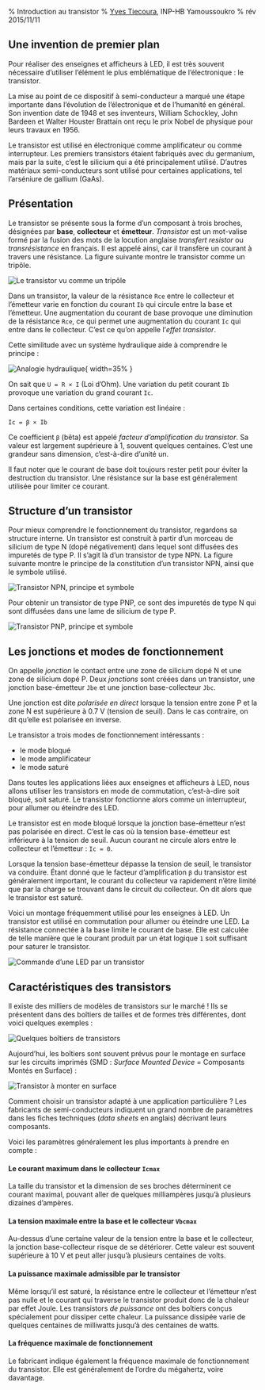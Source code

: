 % Introduction au transistor
% [Yves Tiecoura](mailto:tiecouray@yahoo.fr), INP-HB Yamoussoukro
% rév 2015/11/11


## Une invention de premier plan ##

Pour réaliser des enseignes et afficheurs à LED, il est très souvent nécessaire d’utiliser l’élément le plus emblématique de l’électronique : le transistor.

La mise au point de ce dispositif à semi-conducteur a marqué une étape importante dans l’évolution de l’électronique et de l’humanité en général. Son invention date de 1948 et ses inventeurs, William Schockley, John Bardeen et Walter Houster Brattain ont reçu le prix Nobel de physique pour leurs travaux en 1956.

Le transistor est utilisé en électronique comme amplificateur ou comme interrupteur. Les premiers transistors étaient fabriqués avec du germanium, mais par la suite, c’est le silicium qui a été principalement utilisé. D’autres matériaux semi-conducteurs sont utilisé pour certaines applications, tel l’arséniure de gallium (GaAs).


## Présentation ##

Le transistor se présente sous la forme d’un composant à trois broches, désignées par __base__, __collecteur__ et __émetteur__. *Transistor* est un mot-valise formé par la fusion des mots de la locution anglaise *transfert resistor* ou *transrésistance* en français. Il est appelé ainsi, car il transfère un courant à travers une résistance. La figure suivante montre le transistor comme un tripôle.

![Le transistor vu comme un tripôle](images/transistor-tripol-150dpi.png "Le transistor vu comme un tripôle")

Dans un transistor, la valeur de la résistance `Rce` entre le collecteur et l’émetteur varie en fonction du courant `Ib` qui circule entre la base et l’émetteur. Une augmentation du courant de base provoque une diminution de la résistance `Rce`, ce qui permet une augmentation du courant `Ic` qui entre dans le collecteur. C’est ce qu’on appelle l’*effet transistor*.

Cette similitude avec un système hydraulique aide à comprendre le principe :

![Analogie hydraulique](images/transistor-robinet-150dpi.png "Analogie hydraulique"){ width=35% }

On sait que `U = R × I` (Loi d’Ohm). Une variation du petit courant `Ib` provoque une variation du grand courant `Ic`.

Dans certaines conditions, cette variation est linéaire :

`Ic = β × Ib`

Ce coefficient `β` (bêta) est appelé *facteur d’amplification du transistor*. Sa valeur est largement supérieure à 1, souvent quelques centaines. C’est une grandeur sans dimension, c’est-à-dire d’unité un. <!-- voir http://www.bipm.org/fr/publications/si-brochure/section2-2-3.html -->

Il faut noter que le courant de base doit toujours rester petit pour éviter la destruction du transistor. Une résistance sur la base est généralement utilisée pour limiter ce courant.


## Structure d’un transistor ##

Pour mieux comprendre le fonctionnement du transistor, regardons sa structure interne. Un transistor est construit à partir d’un morceau de silicium de type N (dopé négativement) dans lequel sont diffusées des impuretés de type P. Il s’agit là d’un transistor de type NPN. La figure suivante montre le principe de la constitution d’un transistor NPN, ainsi que le symbole utilisé.

![Transistor NPN, principe et symbole](images/transistor-npn-80dpi.png "Transistor NPN, principe et symbole")

Pour obtenir un transistor de type PNP, ce sont des impuretés de type N qui sont diffusées dans une lame de silicium de type P.

![Transistor PNP, principe et symbole](images/transistor-pnp-80dpi.png "Transistor PNP, principe et symbole")


## Les jonctions et modes de fonctionnement ##

On appelle *jonction* le contact entre une zone de silicium dopé N et une zone de silicium dopé P. Deux *jonctions* sont créées dans un transistor, une jonction base-émetteur `Jbe` et une jonction base-collecteur `Jbc`.

Une jonction est dite *polarisée en direct* lorsque la tension entre zone P et la zone N est supérieure à 0.7 V (tension de seuil). Dans le cas contraire, on dit qu’elle est polarisée en inverse.

Le transistor a trois modes de fonctionnement intéressants :

* le mode bloqué
* le mode amplificateur
* le mode saturé

Dans toutes les applications liées aux enseignes et afficheurs à LED, nous allons utiliser les transistors en mode de commutation, c’est-à-dire soit bloqué, soit saturé. Le transistor fonctionne alors comme un interrupteur, pour allumer ou éteindre des LED.

Le transistor est en mode bloqué lorsque la jonction base-émetteur n’est pas polarisée en direct. C’est le cas où la tension base-émetteur est inférieure à la tension de seuil. Aucun courant ne circule alors entre le collecteur et l’émetteur : `Ic = 0`.

Lorsque la tension base-émetteur dépasse la tension de seuil, le transistor va conduire. Étant donné que le facteur d’amplification `β` du transistor est généralement important, le courant du collecteur va rapidement n’être limité que par la charge se trouvant dans le circuit du collecteur. On dit alors que le transistor est saturé.

Voici un montage fréquemment utilisé pour les enseignes à LED. Un transistor est utilisé en commutation pour allumer ou éteindre une LED. La résistance connectée à la base limite le courant de base. Elle est calculée de telle manière que le courant produit par un état logique `1` soit suffisant pour saturer le transistor.

![Commande d’une LED par un transistor](images/transistor-res-led-50dpi.png "Commande d’une LED par un transistor")


## Caractéristiques des transistors ##

Il existe des milliers de modèles de transistors sur le marché ! Ils se présentent dans des boîtiers de tailles et de formes très différentes, dont voici quelques exemples :

![Quelques boîtiers de transistors](images/1024px-Transistors-white.jpg "Quelques boîtiers de transistors")

Aujourd’hui, les boîtiers sont souvent prévus pour le montage en surface sur les circuits imprimés (SMD : *Surface Mounted Device* = Composants Montés en Surface) :

![Transistor à monter en surface](images/sot23.jpg "Transistor à monter en surface")

Comment choisir un transistor adapté à une application particulière ? Les fabricants de semi-conducteurs indiquent un grand nombre de paramètres dans les fiches techniques (*data sheets* en anglais) décrivant leurs composants.

Voici les paramètres généralement les plus importants à prendre en compte :

#### Le courant maximum dans le collecteur `Icmax`

La taille du transistor et la dimension de ses broches déterminent ce courant maximal, pouvant aller de quelques milliampères jusqu’à plusieurs dizaines d’ampères.

#### La tension maximale entre la base et le collecteur `Vbcmax`

Au-dessus d’une certaine valeur de la tension entre la base et le collecteur, la jonction base-collecteur risque de se détériorer. Cette valeur est souvent supérieure à 10 V et peut aller jusqu’à plusieurs centaines de volts.

#### La puissance maximale admissible par le transistor

Même lorsqu’il est saturé, la résistance entre le collecteur et l’émetteur n’est pas nulle et le courant qui traverse le transistor produit donc de la chaleur par effet Joule. Les transistors *de puissance* ont des boîtiers conçus spécialement pour dissiper cette chaleur. La puissance dissipée varie de quelques centaines de milliwatts jusqu’à des centaines de watts.

#### La fréquence maximale de fonctionnement

Le fabricant indique également la fréquence maximale de fonctionnement du transistor. Elle est généralement de l’ordre du mégahertz, voire davantage.
